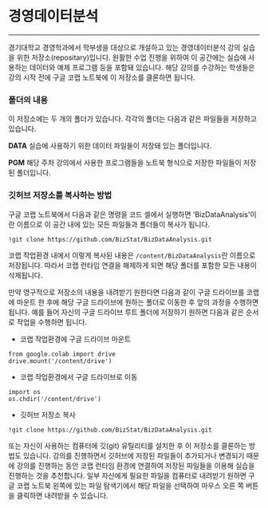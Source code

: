 # 경영데이터분석
---
  경기대학교 경영학과에서 학부생을 대상으로 개설하고 있는 경영데이터분석 강의 실습을 위한 저장소(repositary)입니다. 원활한 수업 진행을 위하여 이 공간에는 실습에 사용하는 데이터와 예제 프로그램 등을 포함돼 있습니다. 해당 강의를 수강하는 학생들은 강의 시작 전에 구글 코랩 노트북에 이 저장소를 클론하면 됩니다.

### 폴더의 내용

  이 저장소에는 두 개의 폴더가 있습니다. 각각의 폴더는 다음과 같은 파일들을 저장하고 있습니다.

  __DATA__ 실습에 사용하기 위한 데이터 파일들이 저장돼 있는 폴더입니다.

  __PGM__ 해당 주차 강의에서 사용한 프로그램들을 노트북 형식으로 저장한 파일들이 저장된 폴더입니다.

### 깃허브 저장소를 복사하는 방법

  구글 코랩 노트북에서 다음과 같은 명령을 코드 셀에서 실행하면 'BizDataAnalysis'이란 이름으로 이 공간 내에 있는 모든 파일들과 폴더들이 복사가 됩니다.

```
!git clone https://github.com/BizStat/BizDataAnalysis.git
```

  코랩 작업환경 내에서 이렇게 복사된 내용은 `/content/BizDataAnalysis`란 이름으로 저장됩니다. 따라서 코랩 런타임 연결을 해제하게 되면 해당 폴더를 포함한 모든 내용이 삭제됩니다. 

  만약 영구적으로 저장소의 내용을 내려받기 원한다면 다음과 같이 구글 드라이브를 코랩에 마운트 한 후에 해당 구글 드라이브에 원하는 폴더로 이동한 후 앞의 과정을 수행하면 됩니다. 예를 들어 자신의 구글 드라이브 루트 폴더에 저장하기 원하면 다음과 같은 순서로 작업을 수행하면 됩니다.

* 코랩 작업환경에 구글 드라이브 마운트
```
from google.colab import drive
drive.mount('/content/drive')
```

* 코랩 작업환경에서 구글 드라이브로 이동
```
import os
os.chdir('/content/drive')
```

* 깃허브 저장소 복사
```
!git clone https://github.com/BizStat/BizDataAnalysis.git
```

  또는 자신이 사용하는 컴퓨터에 깃(git) 유틸리티를 설치한 후 이 저장소를 클론하는 방법도 있습니다.  강의를 진행하면서 깃허브에 저장된 파일들이 추가되거나 변경되기 때문에 강의를 진행하는 동안 코랩 런타임 환경에 연결하여 저장된 파일들을 이용해 실습을 진행하는 것을 추천합니다. 일부 자신에게 필요한 파일을 컴퓨터로 내려받기 원하면 구글 코랩 노트북 왼쪽에 있는 파일 탐색기에서 해당 파일을 선택하여 마우스 오른 쪽 버튼을 클릭하면 내려받을 수 있습니다.